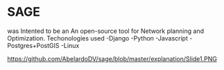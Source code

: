 # SAGE
was Intented to be an An open-source tool for 
Network planning and Optimization.
Techonologies used
-Django
-Python
-Javascript
-Postgres+PostGIS
-Linux

https://github.com/AbelardoDV/sage/blob/master/explanation/Slide1.PNG

